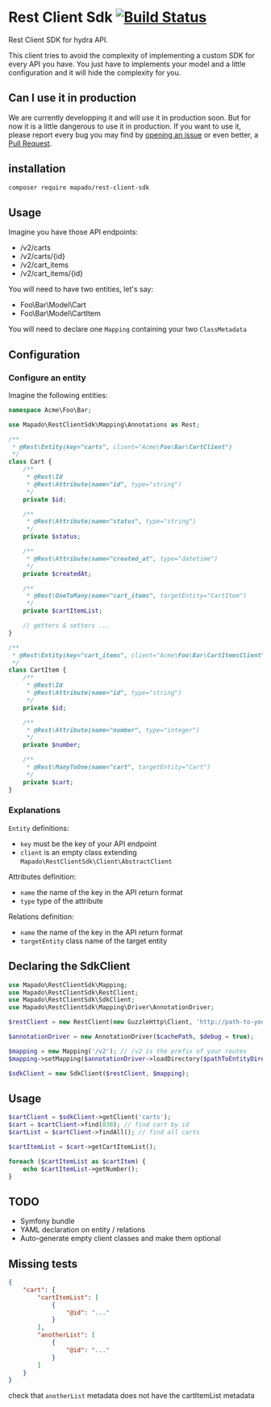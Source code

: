 # Rest Client Sdk [![Build Status](https://travis-ci.org/mapado/rest-client-sdk.svg?branch=v0.3.0)](https://travis-ci.org/mapado/rest-client-sdk)
Rest Client SDK for hydra API.

This client tries to avoid the complexity of implementing a custom SDK for every API you have.
You just have to implements your model and a little configuration and it will hide the complexity for you.

## Can I use it in production
We are currently developping it and will use it in production soon. But for now it is a little dangerous to use it in production.
If you want to use it, please report every bug you may find by [opening an issue](https://github.com/mapado/rest-client-sdk/issues/new) or even better, a [Pull Request](https://github.com/mapado/rest-client-sdk/compare).

## installation
```sh
composer require mapado/rest-client-sdk
```

## Usage
Imagine you have those API endpoints:
  * /v2/carts
  * /v2/carts/{id}
  * /v2/cart\_items
  * /v2/cart\_items/{id}

You will need to have two entities, let's say:
  * Foo\Bar\Model\Cart
  * Foo\Bar\Model\CartItem

You will need to declare one `Mapping` containing your two `ClassMetadata`

## Configuration
### Configure an entity
Imagine the following entities:
```php
namespace Acme\Foo\Bar;

use Mapado\RestClientSdk\Mapping\Annotations as Rest;

/**
 * @Rest\Entity(key="carts", client="Acme\Foo\Bar\CartClient")
 */
class Cart {
    /**
     * @Rest\Id
     * @Rest\Attribute(name="id", type="string")
     */
    private $id;

    /**
     * @Rest\Attribute(name="status", type="string")
     */
    private $status;

    /**
     * @Rest\Attribute(name="created_at", type="datetime")
     */
    private $createdAt;

    /**
     * @Rest\OneToMany(name="cart_items", targetEntity="CartItem")
     */
    private $cartItemList;

    // getters & setters ...
}

/**
 * @Rest\Entity(key="cart_items", client="Acme\Foo\Bar\CartItemsClient")
 */
class CartItem {
    /**
     * @Rest\Id
     * @Rest\Attribute(name="id", type="string")
     */
    private $id;

    /**
     * @Rest\Attribute(name="number", type="integer")
     */
    private $number;

    /**
     * @Rest\ManyToOne(name="cart", targetEntity="Cart")
     */
    private $cart;
}
```

### Explanations
`Entity` definitions:
  * `key` must be the key of your API endpoint
  * `client` is an empty class extending `Mapado\RestClientSdk\Client\AbstractClient`

Attributes definition:
  * `name` the name of the key in the API return format
  * `type` type of the attribute

Relations definition:
  * `name` the name of the key in the API return format
  * `targetEntity` class name of the target entity

## Declaring the SdkClient
```php
use Mapado\RestClientSdk\Mapping;
use Mapado\RestClientSdk\RestClient;
use Mapado\RestClientSdk\SdkClient;
use Mapado\RestClientSdk\Mapping\Driver\AnnotationDriver;

$restClient = new RestClient(new GuzzleHttp\Client, 'http://path-to-your-api.root');

$annotationDriver = new AnnotationDriver($cachePath, $debug = true);

$mapping = new Mapping('/v2'); // /v2 is the prefix of your routes
$mapping->setMapping($annotationDriver->loadDirectory($pathToEntityDirectory));

$sdkClient = new SdkClient($restClient, $mapping);
```

## Usage
```php
$cartClient = $sdkClient->getClient('carts');
$cart = $cartClient->find(838); // find cart by id
$cartList = $cartClient->findAll(); // find all carts

$cartItemList = $cart->getCartItemList();

foreach ($cartItemList as $cartItem) {
    echo $cartItemList->getNumber();
}
```

## TODO
  * Symfony bundle
  * YAML declaration on entity / relations
  * Auto-generate empty client classes and make them optional


## Missing tests
```json
{
    "cart": {
        "cartItemList": [
            {
                "@id": "..."
            }
        ],
        "anotherList": [
            {
                "@id": "..."
            }
        ]
    }
}
```

check that `anotherList` metadata does not have the cartItemList metadata
